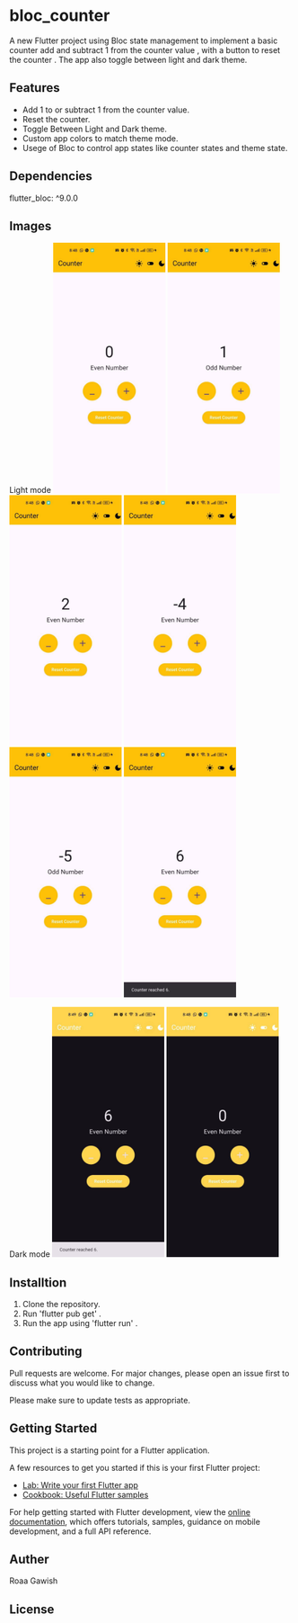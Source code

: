 # bloc_counter

A new Flutter project using Bloc state management to implement a basic counter add and subtract 1 from the counter value , with a button to reset the counter . The app also toggle between light and dark theme.


## Features 

 - Add 1 to or subtract 1 from the counter value.
 - Reset the counter.
 - Toggle Between Light and Dark theme.
 - Custom app colors to match theme mode.
 - Usege of Bloc to control app states like counter states and theme state.


## Dependencies
flutter_bloc: ^9.0.0

## Images

Light mode 
<img src="screenshot1.jpg" alt="drawing" width="200"/> <img src="screenshot2.jpg" alt="drawing" width="200"/> <img src="screenshot3.jpg" alt="drawing" width="200"/> <img src="screenshot4.jpg" alt="drawing" width="200"/> 
<img src="screenshot5.jpg" alt="drawing" width="200"/> <img src="screenshot6.jpg" alt="drawing" width="200"/> 

Dark mode 
<img src="screenshot7.jpg" alt="drawing" width="200"/> <img src="screenshot8.jpg" alt="drawing" width="200"/> 


## Installtion

 1. Clone the repository.
 2. Run 'flutter pub get' .
 3. Run the app using 'flutter run' .


## Contributing

Pull requests are welcome. For major changes, please open an issue first
to discuss what you would like to change.

Please make sure to update tests as appropriate.

## Getting Started

This project is a starting point for a Flutter application.

A few resources to get you started if this is your first Flutter project:

- [Lab: Write your first Flutter app](https://docs.flutter.dev/get-started/codelab)
- [Cookbook: Useful Flutter samples](https://docs.flutter.dev/cookbook)

For help getting started with Flutter development, view the
[online documentation](https://docs.flutter.dev/), which offers tutorials,
samples, guidance on mobile development, and a full API reference.

## Auther 
 Roaa Gawish 

## License